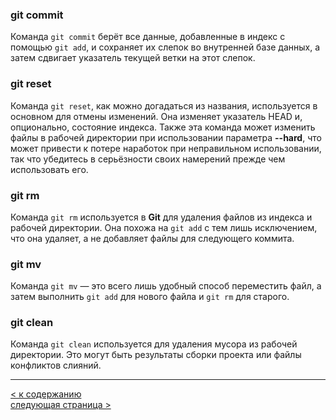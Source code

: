 ### git commit

Команда `git commit` берёт все данные, добавленные в индекс с помощью `git add`, 
и сохраняет их слепок во внутренней базе данных, а затем сдвигает указатель текущей ветки на этот слепок.  

### git reset

Команда `git reset`, как можно догадаться из названия, используется в основном для отмены изменений. 
Она изменяет указатель HEAD и, опционально, состояние индекса. 
Также эта команда может изменить файлы в рабочей директории при использовании параметра **--hard**, что может привести к потере наработок при неправильном использовании, так что убедитесь в серьёзности своих намерений прежде чем использовать его.  

### git rm

Команда `git rm` используется в **Git** для удаления файлов из индекса и рабочей директории. Она похожа на `git add` с тем лишь исключением, что она удаляет, а не добавляет файлы для следующего коммита.  

### git mv

Команда `git mv` — это всего лишь удобный способ переместить файл, а затем выполнить `git add` для нового файла и `git rm` для старого.  

### git clean

Команда `git clean` используется для удаления мусора из рабочей директории. Это могут быть результаты сборки проекта или файлы конфликтов слияний.

***

[< к содержанию](readme.md)  
[следующая страница >](4.branching.md)